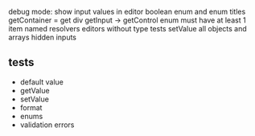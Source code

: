 debug mode: show input values in editor
boolean enum and enum titles
getContainer = get div
getInput -> getControl
enum must have at least 1 item
named resolvers
editors without type
tests
setValue all
objects and arrays hidden inputs

## tests

- default value
- getValue
- setValue
- format
- enums
- validation errors
